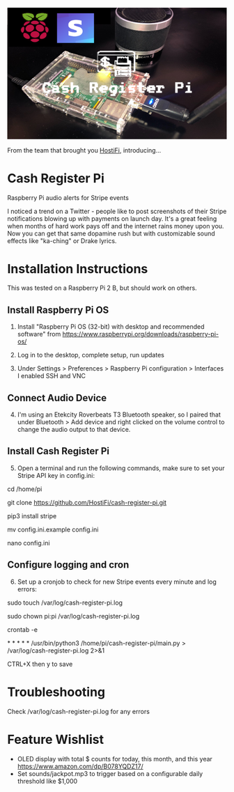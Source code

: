 <p align="center"><img src="https://raw.githubusercontent.com/HostiFi/cash-register-pi/master/cash-register-pi.png"></p>
From the team that brought you <a href="https://hostifi.net" target="_blank">HostiFi</a>, introducing...

# Cash Register Pi

Raspberry Pi audio alerts for Stripe events

I noticed a trend on a Twitter - people like to post screenshots of their Stripe notifications blowing up with payments on launch day. It's a great feeling when months of hard work pays off and the internet rains money upon you. Now you can get that same dopamine rush but with customizable sound effects like "ka-ching" or Drake lyrics.

# Installation Instructions
This was tested on a Raspberry Pi 2 B, but should work on others.

## Install Raspberry Pi OS
1. Install "Raspberry Pi OS (32-bit) with desktop and recommended software" from https://www.raspberrypi.org/downloads/raspberry-pi-os/

2. Log in to the desktop, complete setup, run updates

3. Under Settings > Preferences > Raspberry Pi configuration > Interfaces I enabled SSH and VNC

## Connect Audio Device
4. I'm using an Etekcity Roverbeats T3 Bluetooth speaker, so I paired that under Bluetooth > Add device and right clicked on the volume control to change the audio output to that device.

## Install Cash Register Pi

5. Open a terminal and run the following commands, make sure to set your Stripe API key in config.ini:

cd /home/pi

git clone https://github.com/HostiFi/cash-register-pi.git

pip3 install stripe

mv config.ini.example config.ini

nano config.ini

## Configure logging and cron

6. Set up a cronjob to check for new Stripe events every minute and log errors:

sudo touch /var/log/cash-register-pi.log

sudo chown pi:pi /var/log/cash-register-pi.log

crontab -e

\* \* \* \* \* /usr/bin/python3 /home/pi/cash-register-pi/main.py > /var/log/cash-register-pi.log 2>&1

CTRL+X then y to save

# Troubleshooting
Check /var/log/cash-register-pi.log for any errors

# Feature Wishlist
- OLED display with total $ counts for today, this month, and this year https://www.amazon.com/dp/B078YQDZ17/
- Set sounds/jackpot.mp3 to trigger based on a configurable daily threshold like $1,000
